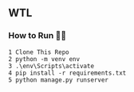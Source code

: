 ## WTL 

### How to Run 🏃‍♀️

```shell
1 Clone This Repo
2 python -m venv env
3 .\env\Scripts\activate
4 pip install -r requirements.txt 
5 python manage.py runserver

```
